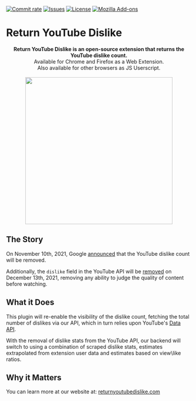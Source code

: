 [![Commit rate](https://img.shields.io/github/commit-activity/m/Anarios/return-youtube-dislike?label=Commits)](https://github.com/Anarios/return-youtube-dislike/commits/main)
[![Issues](https://img.shields.io/github/issues/Anarios/return-youtube-dislike)](https://github.com/Anarios/return-youtube-dislike/issues)
[![License](https://img.shields.io/badge/License-GPLv3-blue.svg)](https://github.com/Anarios/return-youtube-dislike/blob/main/LICENSE)
[![Mozilla Add-ons](https://img.shields.io/amo/rating/return-youtube-dislikes?label=Firefox)](https://addons.mozilla.org/en-US/firefox/addon/return-youtube-dislikes/)

# Return YouTube Dislike

<p align="center">
    <b>Return YouTube Dislike is an open-source extension that returns the YouTube dislike count.</b><br>
    Available for Chrome and Firefox as a Web Extension.<br>
    Also available for other browsers as JS Userscript.<br><br>
    <img width="400px" src="https://user-images.githubusercontent.com/18729296/141743755-2be73297-250e-4cd1-ac93-8978c5a39d10.png"/>
</p>

## The Story

On November 10th, 2021, Google [announced](https://blog.youtube/news-and-events/update-to-youtube/) that the YouTube dislike count will be removed.  
  
Additionally, the `dislike` field in the YouTube API will be [removed](https://support.google.com/youtube/thread/134791097/update-to-youtube-dislike-counts) on December 13th, 2021, removing any ability to judge the quality of content before watching.

## What it Does

This plugin will re-enable the visibility of the dislike count, fetching the total number of dislikes via our API, which in turn relies upon YouTube's [Data API](https://developers.google.com/youtube/v3).

With the removal of dislike stats from the YouTube API, our backend will switch to using a combination of scraped dislike stats, estimates extrapolated from extension user data
and estimates based on view\like ratios.

## Why it Matters

You can learn more at our website at: [returnyoutubedislike.com](https://www.returnyoutubedislike.com/)

